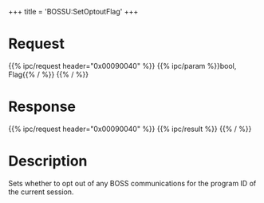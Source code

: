 +++
title = 'BOSSU:SetOptoutFlag'
+++

# Request

{{% ipc/request header="0x00090040" %}}
{{% ipc/param %}}bool, Flag{{% / %}}
{{% / %}}

# Response

{{% ipc/request header="0x00090040" %}}
{{% ipc/result %}}
{{% / %}}

# Description

Sets whether to opt out of any BOSS communications for the program ID of the current session.
